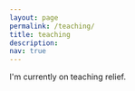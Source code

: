 ```yaml
---
layout: page
permalink: /teaching/
title: teaching
description:
nav: true
---
```


I'm currently on teaching relief.
